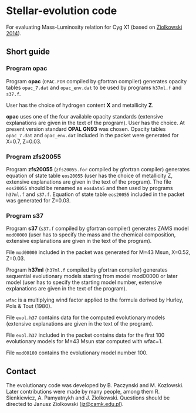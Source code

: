 # Stellar-evolution code

For evaluating Mass-Luminosity relation for Cyg X1 (based on [Ziolkowski 2014](https://ui.adsabs.harvard.edu/abs/2014MNRAS.440L..61Z/abstract)).

## Short guide

### Program opac

Program **opac** (`OPAC.FOR` compiled by gfortran compiler) generates opacity tables `opac_7.dat` and `opac_env.dat` to be used by programs `h37ml.f` and `s37.f`.

User has the choice of hydrogen content **X** and metallicity **Z**.

**opac** uses one of the four available opacity standards (extensive explanations are given in the text of the program). User has the choice. At present version standard **OPAL GN93** was chosen.
Opacity tables `opac_7.dat` and `opac_env.dat` included in the packet were generated for X=0.7, Z=0.03.

### Program zfs20055

Program **zfs20055** (`zfs20055.for` compiled by gfortran compiler) generates equation of state table `eos20055` (user has the choice of metallicity Z, extensive explanations are given in the text of the program). The file `eos20055` should be renamed as `eosdata5` and then used by programs `h37ml.f` and `s37.f`. Equation of state table `eos20055` included in the packet was generated for Z=0.03.

### Program s37

Program **s37** (`s37.f` compiled by gfortran compiler) generates ZAMS model `mod00000` (user has to specify the mass and the chemical composition, extensive explanations are given in the text of the program).

File `mod00000` included in the packet was generated for M=43 Msun, X=0.52, Z=0.03.

Program **h37ml** (`h37ml.f` compiled by gfortran compiler) generates sequential evolutionary models starting from model mod00000 or later model (user has to specify the starting model number, extensive explanations are given in the text of the program).

`wfac` is a multiplying wind factor applied to the formula derived by Hurley, Pols & Tout (1980).

File `evol.h37` contains data for the computed evolutionary models (extensive explanations are given in the text of the program).

File `evol.h37` included in the packet contains data for the first 100 evolutionary models for M=43 Msun star computed with wfac=1.

File  `mod00100` contains the evolutionary model number 100.

## Contact

The evolutionary code was developed by B. Paczynski and M. Kozlowski. Later contributions were made by many people, among them R. Sienkiewicz, A. Pamyatnykh and J. Ziolkowski. Questions should be directed to Janusz Ziolkowski (jz@camk.edu.pl).
